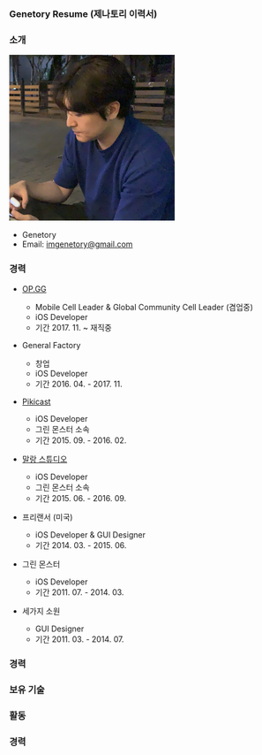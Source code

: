 ### Genetory Resume (제나토리 이력서)


### 소개

<img src="/Image/Genetory.png" width="300" height="300">

- Genetory 
- Email: imgenetory@gmail.com

### 경력
* [OP.GG](https://op.gg/)
  - Mobile Cell Leader & Global Community Cell Leader (겸업중)
  - iOS Developer
  - 기간 2017. 11. ~ 재직중
  
* General Factory
  - 창업
  - iOS Developer
  - 기간 2016. 04. - 2017. 11.
  
* [Pikicast](https://pikicast.com/)
  - iOS Developer
  - 그린 몬스터 소속
  - 기간 2015. 09. - 2016. 02.
  
* [말랑 스튜디오](https://www.malangstudio.com/)
  - iOS Developer
  - 그린 몬스터 소속
  - 기간 2015. 06. - 2016. 09.

* 프리랜서 (미국)
  - iOS Developer & GUI Designer 
  - 기간 2014. 03. - 2015. 06.
  
* 그린 몬스터
  - iOS Developer
  - 기간 2011. 07. - 2014. 03.
  
* 세가지 소원
  - GUI Designer
  - 기간 2011. 03. - 2014. 07.

### 경력


### 보유 기술


### 활동


### 경력

